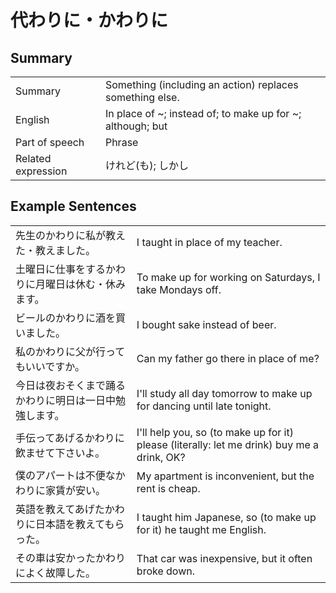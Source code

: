 # 代わりに・かわりに

## Summary

<table><tr>   <td>Summary</td>   <td>Something (including an action) replaces something else.</td></tr><tr>   <td>English</td>   <td>In place of ~; instead of; to make up for ~; although; but</td></tr><tr>   <td>Part of speech</td>   <td>Phrase</td></tr><tr>   <td>Related expression</td>   <td>けれど(も); しかし</td></tr></table>

## Example Sentences

<table><tr>   <td>先生のかわりに私が教えた・教えました。</td>   <td>I taught in place of my teacher.</td></tr><tr>   <td>土曜日に仕事をするかわりに月曜日は休む・休みます。</td>   <td>To make up for working on Saturdays, I take Mondays off.</td></tr><tr>   <td>ビールのかわりに酒を買いました。</td>   <td>I bought sake instead of beer.</td></tr><tr>   <td>私のかわりに父が行ってもいいですか。</td>   <td>Can my father go there in place of me?</td></tr><tr>   <td>今日は夜おそくまで踊るかわりに明日は一日中勉強します。</td>   <td>I'll study all day tomorrow to make up for dancing until late tonight.</td></tr><tr>   <td>手伝ってあげるかわりに飲ませて下さいよ。</td>   <td>I'll help you, so (to make up for it) please (literally: let me drink) buy me a drink, OK?</td></tr><tr>   <td>僕のアパートは不便なかわりに家賃が安い。</td>   <td>My apartment is inconvenient, but the rent is cheap.</td></tr><tr>   <td>英語を教えてあげたかわりに日本語を教えてもらった。</td>   <td>I taught him Japanese, so (to make up for it) he taught me English.</td></tr><tr>   <td>その車は安かったかわりによく故障した。</td>   <td>That car was inexpensive, but it often broke down.</td></tr></table>

